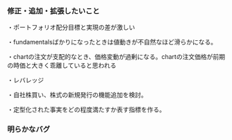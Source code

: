 ### 修正・追加・拡張したいこと
・ポートフォリオ配分目標と実現の差が激しい

・fundamentalsばかりになったときは値動きが不自然なほど滑らかになる。

・chartの注文が支配的なとき、価格変動が過剰になる。chartの注文価格が前期の時価と大きく乖離していると思われる

・レバレッジ

・自社株買い、株式の新規発行の機能追加を検討。

・定型化された事実をどの程度満たすか表す指標を作る。

### 明らかなバグ